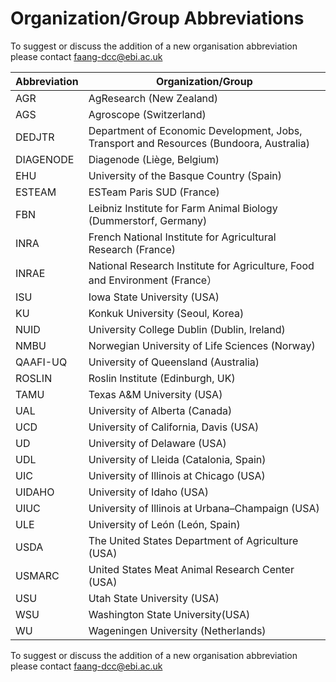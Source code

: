 # Organization/Group Abbreviations

To suggest or discuss the addition of a new organisation abbreviation please 
contact [faang-dcc@ebi.ac.uk](mailto:faang-dcc@ebi.ac.uk)

Abbreviation | Organization/Group
------------ | -------------
AGR | AgResearch (New Zealand)
AGS	| Agroscope (Switzerland)
DEDJTR	| Department of Economic Development, Jobs, Transport and Resources (Bundoora, Australia)
DIAGENODE | Diagenode (Liège, Belgium)
EHU	| University of the Basque Country (Spain)
ESTEAM	| ESTeam Paris SUD (France)
FBN	| Leibniz Institute for Farm Animal Biology (Dummerstorf, Germany)
INRA | French National Institute for Agricultural Research (France)
INRAE | National Research Institute for Agriculture, Food and Environment (France）
ISU	| Iowa State University (USA)
KU	| Konkuk University (Seoul, Korea)
NUID	| University College Dublin (Dublin, Ireland)
NMBU	| Norwegian University of Life Sciences (Norway)
QAAFI-UQ | University of Queensland (Australia)
ROSLIN	| Roslin Institute (Edinburgh, UK)
TAMU	| Texas A&M University (USA)
UAL | University of Alberta (Canada)
UCD	| University of California, Davis (USA)
UD	| University of Delaware (USA)
UDL	| University of Lleida (Catalonia, Spain)
UIC	| University of Illinois at Chicago (USA)
UIDAHO | University of Idaho (USA)
UIUC	| University of Illinois at Urbana–Champaign (USA)
ULE	| University of León (León, Spain)
USDA	| The United States Department of Agriculture (USA)
USMARC	| United States Meat Animal Research Center (USA)
USU	| Utah State University (USA)
WSU | Washington State University(USA) 
WU | Wageningen University (Netherlands)

To suggest or discuss the addition of a new organisation abbreviation please 
contact [faang-dcc@ebi.ac.uk](mailto:faang-dcc@ebi.ac.uk)
